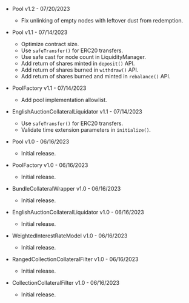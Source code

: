* Pool v1.2 - 07/20/2023
    * Fix unlinking of empty nodes with leftover dust from redemption.

* Pool v1.1 - 07/14/2023
    * Optimize contract size.
    * Use `safeTransfer()` for ERC20 transfers.
    * Use safe cast for node count in LiquidityManager.
    * Add return of shares minted in `deposit()` API.
    * Add return of shares burned in `withdraw()` API.
    * Add return of shares burned and minted in `rebalance()` API.
* PoolFactory v1.1 - 07/14/2023
    * Add pool implementation allowlist.
* EnglishAuctionCollateralLiquidator v1.1 - 07/14/2023
    * Use `safeTransfer()` for ERC20 transfers.
    * Validate time extension parameters in `initialize()`.

* Pool v1.0 - 06/16/2023
    * Initial release.
* PoolFactory v1.0 - 06/16/2023
    * Initial release.
* BundleCollateralWrapper v1.0 - 06/16/2023
    * Initial release.
* EnglishAuctionCollateralLiquidator v1.0 - 06/16/2023
    * Initial release.
* WeightedInterestRateModel v1.0 - 06/16/2023
    * Initial release.
* RangedCollectionCollateralFilter v1.0 - 06/16/2023
    * Initial release.
* CollectionCollateralFilter v1.0 - 06/16/2023
    * Initial release.
